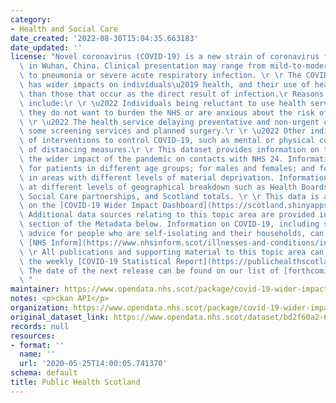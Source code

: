 ```yaml
---
category:
- Health and Social Care
date_created: '2022-08-30T15:04:35.663183'
date_updated: ''
license: "Novel coronavirus (COVID-19) is a new strain of coronavirus first identified\
  \ in Wuhan, China. Clinical presentation may range from mild-to-moderate illness\
  \ to pneumonia or severe acute respiratory infection. \r \r The COVID-19 pandemic\
  \ has wider impacts on individuals\u2019 health, and their use of healthcare services,\
  \ than those that occur as the direct result of infection.\r Reasons for this may\
  \ include:\r \r \u2022 Individuals being reluctant to use health services because\
  \ they do not want to burden the NHS or are anxious about the risk of infection.\r\
  \ \r \u2022 The health service delaying preventative and non-urgent care such as\
  \ some screening services and planned surgery.\r \r \u2022 Other indirect effects\
  \ of interventions to control COVID-19, such as mental or physical consequences\
  \ of distancing measures.\r \r This dataset provides information on trend data regarding\
  \ the wider impact of the pandemic on contacts with NHS 24. Information is shown\
  \ for patients in different age groups; for males and females; and for people living\
  \ in areas with different levels of material deprivation. Information is also available\
  \ at different levels of geographical breakdown such as Health Boards, Health and\
  \ Social Care partnerships, and Scotland totals. \r \r This data is also available\
  \ on the [COVID-19 Wider Impact Dashboard](https://scotland.shinyapps.io/phs-covid-wider-impact/).\r\
  \ Additional data sources relating to this topic area are provided in the Links\
  \ section of the Metadata below. Information on COVID-19, including stay at home\
  \ advice for people who are self-isolating and their households, can be found on\
  \ [NHS Inform](https://www.nhsinform.scot/illnesses-and-conditions/infections-and-poisoning/coronavirus-covid-19#stay-at-home-advice).\r\
  \ \r All publications and supporting material to this topic area can be found in\
  \ the weekly [COVID-19 Statistical Report](https://publichealthscotland.scot/publications/covid-19-statistical-report/).\
  \ The date of the next release can be found on our list of [forthcoming publications](https://publichealthscotland.scot/publications/forthcoming-publications/).\r\
  \ "
maintainer: https://www.opendata.nhs.scot/package/covid-19-wider-impacts-contacts-with-nhs-24
notes: <p>ckan API</p>
organization: https://www.opendata.nhs.scot/package/covid-19-wider-impacts-contacts-with-nhs-24
original_dataset_link: https://www.opendata.nhs.scot/dataset/bd2f60a2-6008-49fa-b8ce-de5802dc9355/resource/237ea289-7c55-403a-bdda-338b3a26ee4a/download/nhs24_hscp_simd_20220830.csv
records: null
resources:
- format: ''
  name: ''
  url: '2020-05-25T14:00:05.741370'
schema: default
title: Public Health Scotland
---
```

